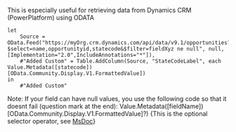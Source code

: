 This is especially useful for retrieving data from Dynamics CRM (PowerPlatform) using ODATA

    let
        Source = OData.Feed("https://myOrg.crm.dynamics.com/api/data/v9.1/opportunities?$select=name,opportunityid,statecode&$filter=fieldXyz ne null", null, [Implementation="2.0",IncludeAnnotations="*"]),
        #"Added Custom" = Table.AddColumn(Source, "StateCodeLabel", each Value.Metadata([statecode])[OData.Community.Display.V1.FormattedValue])
    in
        #"Added Custom"
        

Note: If your field can have null values, you use the following code so that it doesnt fail (question mark at the end): Value.Metadata([fieldName])[OData.Community.Display.V1.FormattedValue]?) {This is the optional selector operator, see [MsDoc](https://docs.microsoft.com/en-us/powerquery-m/m-spec-operators#item-access)}
